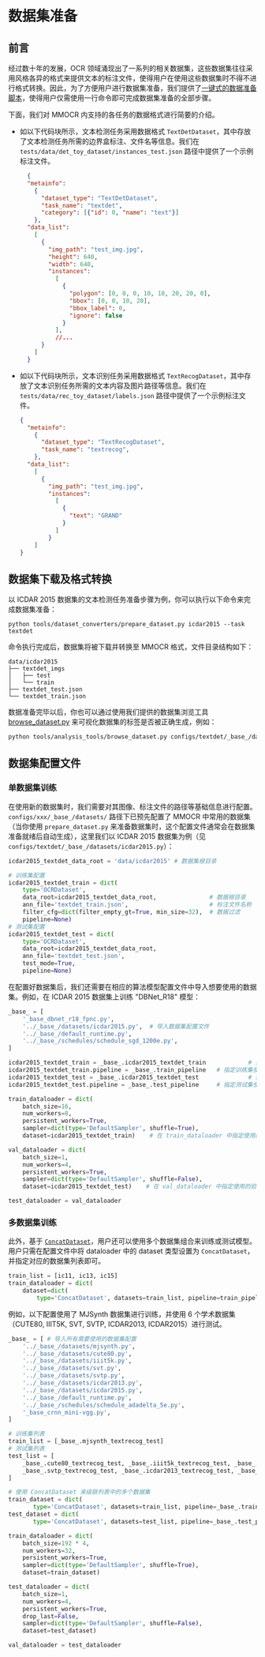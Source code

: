 # 数据集准备

## 前言

经过数十年的发展，OCR 领域涌现出了一系列的相关数据集，这些数据集往往采用风格各异的格式来提供文本的标注文件，使得用户在使用这些数据集时不得不进行格式转换。因此，为了方便用户进行数据集准备，我们提供了[一键式的数据准备脚本](./data_prepare/dataset_preparer.md)，使得用户仅需使用一行命令即可完成数据集准备的全部步骤。

下面，我们对 MMOCR 内支持的各任务的数据格式进行简要的介绍。

- 如以下代码块所示，文本检测任务采用数据格式 `TextDetDataset`，其中存放了文本检测任务所需的边界盒标注、文件名等信息。我们在 `tests/data/det_toy_dataset/instances_test.json` 路径中提供了一个示例标注文件。

  ```json
    {
    "metainfo":
      {
        "dataset_type": "TextDetDataset",
        "task_name": "textdet",
        "category": [{"id": 0, "name": "text"}]
      },
    "data_list":
      [
        {
          "img_path": "test_img.jpg",
          "height": 640,
          "width": 640,
          "instances":
            [
              {
                "polygon": [0, 0, 0, 10, 10, 20, 20, 0],
                "bbox": [0, 0, 10, 20],
                "bbox_label": 0,
                "ignore": false
              }
            ],
            //...
        }
      ]
    }
  ```

- 如以下代码块所示，文本识别任务采用数据格式 `TextRecogDataset`，其中存放了文本识别任务所需的文本内容及图片路径等信息。我们在 `tests/data/rec_toy_dataset/labels.json` 路径中提供了一个示例标注文件。

  ```json
  {
    "metainfo":
      {
        "dataset_type": "TextRecogDataset",
        "task_name": "textrecog",
      },
    "data_list":
      [
        {
          "img_path": "test_img.jpg",
          "instances":
            [
              {
                "text": "GRAND"
              }
            ]
          }
      ]
  }
  ```

## 数据集下载及格式转换

以 ICDAR 2015 数据集的文本检测任务准备步骤为例，你可以执行以下命令来完成数据集准备：

```shell
python tools/dataset_converters/prepare_dataset.py icdar2015 --task textdet
```

命令执行完成后，数据集将被下载并转换至 MMOCR 格式，文件目录结构如下：

```text
data/icdar2015
├── textdet_imgs
│   ├── test
│   └── train
├── textdet_test.json
└── textdet_train.json
```

数据准备完毕以后，你也可以通过使用我们提供的数据集浏览工具 [browse_dataset.py](./useful_tools.md#数据集可视化工具) 来可视化数据集的标签是否被正确生成，例如：

```bash
python tools/analysis_tools/browse_dataset.py configs/textdet/_base_/datasets/icdar2015.py
```

## 数据集配置文件

### 单数据集训练

在使用新的数据集时，我们需要对其图像、标注文件的路径等基础信息进行配置。`configs/xxx/_base_/datasets/` 路径下已预先配置了 MMOCR 中常用的数据集（当你使用 `prepare_dataset.py` 来准备数据集时，这个配置文件通常会在数据集准备就绪后自动生成），这里我们以 ICDAR 2015 数据集为例（见 `configs/textdet/_base_/datasets/icdar2015.py`）：

```Python
icdar2015_textdet_data_root = 'data/icdar2015' # 数据集根目录

# 训练集配置
icdar2015_textdet_train = dict(
    type='OCRDataset',
    data_root=icdar2015_textdet_data_root,               # 数据根目录
    ann_file='textdet_train.json',                       # 标注文件名称
    filter_cfg=dict(filter_empty_gt=True, min_size=32),  # 数据过滤
    pipeline=None)
# 测试集配置
icdar2015_textdet_test = dict(
    type='OCRDataset',
    data_root=icdar2015_textdet_data_root,
    ann_file='textdet_test.json',
    test_mode=True,
    pipeline=None)
```

在配置好数据集后，我们还需要在相应的算法模型配置文件中导入想要使用的数据集。例如，在 ICDAR 2015 数据集上训练 "DBNet_R18" 模型：

```Python
_base_ = [
    '_base_dbnet_r18_fpnc.py',
    '../_base_/datasets/icdar2015.py',  # 导入数据集配置文件
    '../_base_/default_runtime.py',
    '../_base_/schedules/schedule_sgd_1200e.py',
]

icdar2015_textdet_train = _base_.icdar2015_textdet_train            # 指定训练集
icdar2015_textdet_train.pipeline = _base_.train_pipeline   # 指定训练集使用的数据流水线
icdar2015_textdet_test = _base_.icdar2015_textdet_test              # 指定测试集
icdar2015_textdet_test.pipeline = _base_.test_pipeline     # 指定测试集使用的数据流水线

train_dataloader = dict(
    batch_size=16,
    num_workers=8,
    persistent_workers=True,
    sampler=dict(type='DefaultSampler', shuffle=True),
    dataset=icdar2015_textdet_train)    # 在 train_dataloader 中指定使用的训练数据集

val_dataloader = dict(
    batch_size=1,
    num_workers=4,
    persistent_workers=True,
    sampler=dict(type='DefaultSampler', shuffle=False),
    dataset=icdar2015_textdet_test)    # 在 val_dataloader 中指定使用的验证数据集

test_dataloader = val_dataloader
```

### 多数据集训练

此外，基于 [`ConcatDataset`](mmocr.datasets.ConcatDataset)，用户还可以使用多个数据集组合来训练或测试模型。用户只需在配置文件中将 dataloader 中的 dataset 类型设置为 `ConcatDataset`，并指定对应的数据集列表即可。

```Python
train_list = [ic11, ic13, ic15]
train_dataloader = dict(
    dataset=dict(
        type='ConcatDataset', datasets=train_list, pipeline=train_pipeline))
```

例如，以下配置使用了 MJSynth 数据集进行训练，并使用 6 个学术数据集（CUTE80, IIIT5K, SVT, SVTP, ICDAR2013, ICDAR2015）进行测试。

```Python
_base_ = [ # 导入所有需要使用的数据集配置
    '../_base_/datasets/mjsynth.py',
    '../_base_/datasets/cute80.py',
    '../_base_/datasets/iiit5k.py',
    '../_base_/datasets/svt.py',
    '../_base_/datasets/svtp.py',
    '../_base_/datasets/icdar2013.py',
    '../_base_/datasets/icdar2015.py',
    '../_base_/default_runtime.py',
    '../_base_/schedules/schedule_adadelta_5e.py',
    '_base_crnn_mini-vgg.py',
]

# 训练集列表
train_list = [_base_.mjsynth_textrecog_test]
# 测试集列表
test_list = [
    _base_.cute80_textrecog_test, _base_.iiit5k_textrecog_test, _base_.svt_textrecog_test,
    _base_.svtp_textrecog_test, _base_.icdar2013_textrecog_test, _base_.icdar2015_textrecog_test
]

# 使用 ConcatDataset 来级联列表中的多个数据集
train_dataset = dict(
       type='ConcatDataset', datasets=train_list, pipeline=_base_.train_pipeline)
test_dataset = dict(
       type='ConcatDataset', datasets=test_list, pipeline=_base_.test_pipeline)

train_dataloader = dict(
    batch_size=192 * 4,
    num_workers=32,
    persistent_workers=True,
    sampler=dict(type='DefaultSampler', shuffle=True),
    dataset=train_dataset)

test_dataloader = dict(
    batch_size=1,
    num_workers=4,
    persistent_workers=True,
    drop_last=False,
    sampler=dict(type='DefaultSampler', shuffle=False),
    dataset=test_dataset)

val_dataloader = test_dataloader
```

